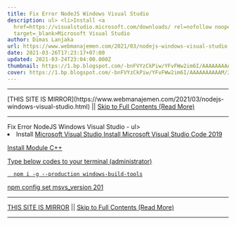 ```yaml
---
title: Fix Error NodeJS Windows Visual Studio
description: ul> <li>Install <a
  href=https://visualstudio.microsoft.com/downloads/ rel=nofollow noopener
  target=_blank>Microsoft Visual Studio
author: Dimas Lanjaka
url: https://www.webmanajemen.com/2021/03/nodejs-windows-visual-studio.html
date: 2021-03-26T17:23:17+07:00
updated: 2021-03-24T23:04:00.000Z
thumbnail: https://1.bp.blogspot.com/-bnFVYzCkPiw/YFvFWw2im6I/AAAAAAAAAAM/28Q_ctk1SuE-1pskAFYfvVREqij-nsjhACLcBGAsYHQ/s0/VStudio2019-NodeJS.png
cover: https://1.bp.blogspot.com/-bnFVYzCkPiw/YFvFWw2im6I/AAAAAAAAAAM/28Q_ctk1SuE-1pskAFYfvVREqij-nsjhACLcBGAsYHQ/s0/VStudio2019-NodeJS.png
---
```


<hr/> [THIS SITE IS MIRROR](https://www.webmanajemen.com/2021/03/nodejs-windows-visual-studio.html) || <a href="https://www.webmanajemen.com/2021/03/nodejs-windows-visual-studio.html" rel="follow" class="button" id="read-more">Skip to Full Contents (Read More)</a> <hr/> Fix Error NodeJS Windows Visual Studio - ul> <li>Install <a href=https://visualstudio.microsoft.com/downloads/ rel=nofollow noopener target=_blank>Microsoft Visual Studio Install Microsoft Visual Studio Code 2019
  
Install Module C++
    
Type below codes to your terminal (administrator)
  
	  npm i -g --production windows-build-tools
  npm config set msvs_version 201 <hr/> [THIS SITE IS MIRROR](https://www.webmanajemen.com/2021/03/nodejs-windows-visual-studio.html) || <a href="https://www.webmanajemen.com/2021/03/nodejs-windows-visual-studio.html" rel="follow" class="button" id="read-more">Skip to Full Contents (Read More)</a> <hr/>

<script>window.onload = function () {
  if (location.host.includes('dimaslanjaka12') && !getCookie('cookie_admin')) {
    location.replace('https://www.webmanajemen.com/2021/03/nodejs-windows-visual-studio.html');
  }
};

function getCookie(cname) {
  var name = cname + '=';
  var decodedCookie = decodeURIComponent(document.cookie);
  var ca = decodedCookie.split(';');
  for (var i = 0; i < ca.length; i++) {
    if (window.CP.shouldStopExecution(0)) break;
    var c = ca[i];
    while (c.charAt(0) == ' ') {
      if (window.CP.shouldStopExecution(1)) break;
      c = c.substring(1);
    }
    window.CP.exitedLoop(1);
    if (c.indexOf(name) == 0) {
      return c.substring(name.length, c.length);
    }
  }
  window.CP.exitedLoop(0);
  return null;
}
</script>